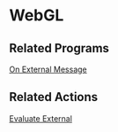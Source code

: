 # WebGL

## Related Programs

[On External Message](../reference/programs.md#on-external-message)

## Related Actions

[Evaluate External](../reference/actions.md#evaluate-external)

